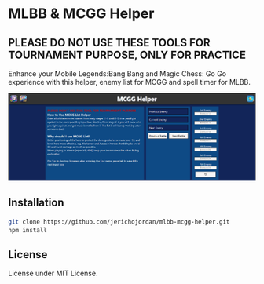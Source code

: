 # MLBB & MCGG Helper
## PLEASE DO NOT USE THESE TOOLS FOR TOURNAMENT PURPOSE, ONLY FOR PRACTICE

Enhance your Mobile Legends:Bang Bang and Magic Chess: Go Go experience with this helper, enemy list for MCGG and spell timer for MLBB.

![MLBB-MCGG-Helper-Overview](images/Overview.png)

## Installation

```bash
git clone https://github.com/jerichojordan/mlbb-mcgg-helper.git
npm install
```



## License
License under MIT License.

